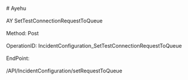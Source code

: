 <br>#     Ayehu</br>
<br>AY SetTestConnectionRequestToQueue</br>
<br>Method: Post</br>
<br>OperationID: IncidentConfiguration_SetTestConnectionRequestToQueue</br>
<br>EndPoint:</br>
<br>/API/IncidentConfiguration/setRequestToQueue</br>

